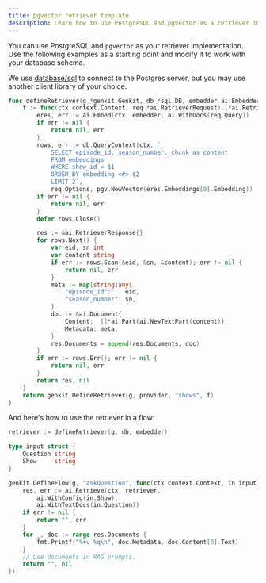 ```yaml
---
title: pgvector retriever template
description: Learn how to use PostgreSQL and pgvector as a retriever implementation in Genkit Go.
---
```


You can use PostgreSQL and `pgvector` as your retriever implementation. Use the
following examples as a starting point and modify it to work with your database
schema.

We use [database/sql](https://pkg.go.dev/database/sql) to connect to the Postgres server, but you may use another client library of your choice.

```go
func defineRetriever(g *genkit.Genkit, db *sql.DB, embedder ai.Embedder) ai.Retriever {
	f := func(ctx context.Context, req *ai.RetrieverRequest) (*ai.RetrieverResponse, error) {
		eres, err := ai.Embed(ctx, embedder, ai.WithDocs(req.Query))
		if err != nil {
			return nil, err
		}
		rows, err := db.QueryContext(ctx, `
			SELECT episode_id, season_number, chunk as content
			FROM embeddings
			WHERE show_id = $1
		  	ORDER BY embedding <#> $2
		  	LIMIT 2`,
			req.Options, pgv.NewVector(eres.Embeddings[0].Embedding))
		if err != nil {
			return nil, err
		}
		defer rows.Close()

		res := &ai.RetrieverResponse{}
		for rows.Next() {
			var eid, sn int
			var content string
			if err := rows.Scan(&eid, &sn, &content); err != nil {
				return nil, err
			}
			meta := map[string]any{
				"episode_id":    eid,
				"season_number": sn,
			}
			doc := &ai.Document{
				Content:  []*ai.Part{ai.NewTextPart(content)},
				Metadata: meta,
			}
			res.Documents = append(res.Documents, doc)
		}
		if err := rows.Err(); err != nil {
			return nil, err
		}
		return res, nil
	}
	return genkit.DefineRetriever(g, provider, "shows", f)
}
```

And here's how to use the retriever in a flow:

```go
retriever := defineRetriever(g, db, embedder)

type input struct {
	Question string
	Show     string
}

genkit.DefineFlow(g, "askQuestion", func(ctx context.Context, in input) (string, error) {
	res, err := ai.Retrieve(ctx, retriever,
		ai.WithConfig(in.Show),
		ai.WithTextDocs(in.Question))
	if err != nil {
		return "", err
	}
	for _, doc := range res.Documents {
		fmt.Printf("%+v %q\n", doc.Metadata, doc.Content[0].Text)
	}
	// Use documents in RAG prompts.
	return "", nil
})
```
